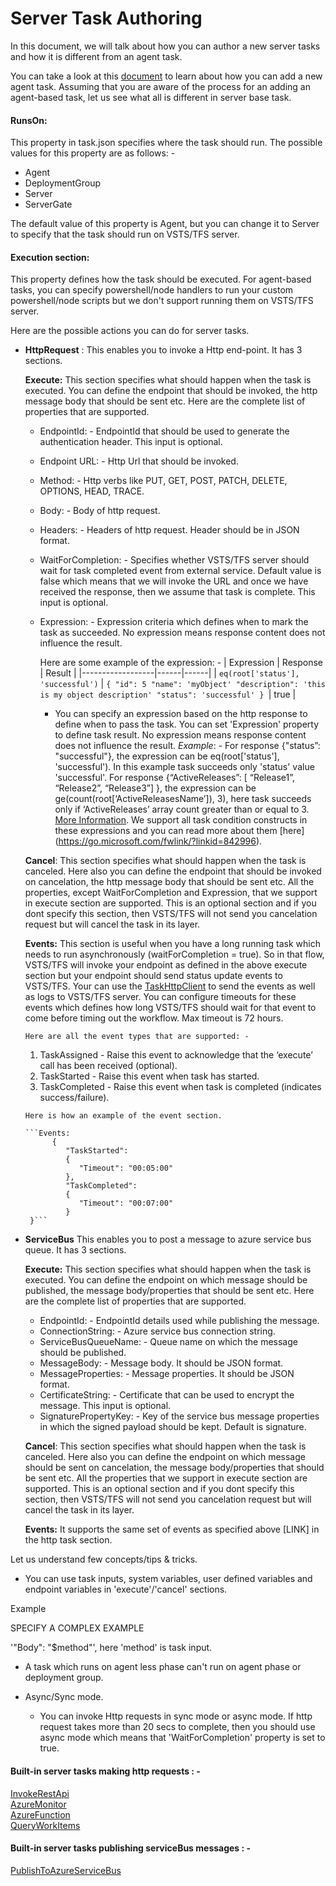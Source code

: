 # Server Task Authoring

In this document, we will talk about how you can author a new server tasks and how it is different from an agent task.

You can take a look at this [document](https://docs.microsoft.com/en-us/vsts/extend/develop/add-build-task) to learn about how you can add a new agent task. Assuming that you are aware of the process for an adding an agent-based task, let us see what all is different in server base task.

#### RunsOn:
This property in task.json specifies where the task should run. The possible values for this property are as follows: -

- Agent
- DeploymentGroup
- Server
- ServerGate

The default value of this property is Agent, but you can change it to Server to specify that the task should run on VSTS/TFS server.

#### Execution section:
This property defines how the task should be executed. For agent-based tasks, you can specify powershell/node handlers to run your custom powershell/node scripts but we don&#39;t support running them on VSTS/TFS server.

Here are the possible actions you can do for server tasks.

- **HttpRequest** :
This enables you to invoke a Http end-point. It has 3 sections.

    **Execute:** This section specifies what should happen when the task is executed. You can define the endpoint that should be invoked, the http message body that should be sent etc. Here are the complete list of  properties that are supported.
    - EndpointId: - EndpointId that should be used to generate the authentication header. This input is optional.
    - Endpoint URL: - Http Url that should be invoked.
    - Method: - Http verbs like PUT, GET, POST, PATCH, DELETE, OPTIONS, HEAD, TRACE.
    - Body: - Body of http request.
    - Headers: - Headers of http request. Header should be in JSON format.
    - WaitForCompletion: -  Specifies whether VSTS/TFS server should wait for task completed event from external service. Default value is false which means that we will invoke the URL and once we have received the response, then we assume that task is complete. This input is optional.
    - Expression: - Expression criteria which defines when to mark the task as succeeded. No expression means response content does not influence the result. 
    
      Here are some example of the expression: -
      |      Expression        | Response | Result | 
      |------------------|------|------|
      | ```eq(root['status'], 'successful')``` | ```{
                                                "id": 5
                                                "name": 'myObject'
                                                "description": 'this is my object description'
                                                "status": 'successful'
                                              } ```| true |
    
      - You can specify an expression based on the http response to define when to pass the task. You can set &#39;Expression&#39; property to define task result. No expression means response content does not influence the result.
     *Example*: - For response {"status”: "successful"}, the expression can be eq(root['status'], 'successful'). In this example task succeeds only 'status' value 'successful'.  For response {“ActiveReleases”: [ “Release1”, “Release2”, “Release3”] }, the expression can be  ge(count(root[‘ActiveReleasesName’]), 3), here task succeeds only if ‘ActiveReleases’ array count greater than or equal to 3. [More Information](https://go.microsoft.com/fwlink/?linkid=842996). 
      We support all task condition constructs in these expressions and you can read more about them [here] (https://go.microsoft.com/fwlink/?linkid=842996).
    
    **Cancel**: This section specifies what should happen when the task is canceled. Here also you can define the endpoint that should be invoked on cancelation, the http message body that should be sent etc. All the properties, except WaitForCompletion and Expression, that we support in execute section are supported. This is an optional section and if you dont specify this section, then VSTS/TFS will not send you cancelation request but will cancel the task in its layer. 

    **Events:** This section is useful when you have a long running task which needs to run asynchronously (waitForCompletion = true). So in that flow, VSTS/TFS will invoke your endpoint as defined in the above execute section but your endpoint should send status update events to VSTS/TFS. Your can use the [TaskHttpClient](https://github.com/Microsoft/vsts-rm-extensions/tree/master/ServerTaskHelper) to send the events as well as logs to VSTS/TFS server. You can configure timeouts for these events which defines how long VSTS/TFS should wait for that event to come before timing out the workflow. Max timeout is 72 hours. 
  
      Here are all the event types that are supported: -
  
    1.  TaskAssigned - Raise this event to acknowledge that the ‘execute’ call has been received (optional).
    2.  TaskStarted - Raise this event when task has started.
    3.  TaskCompleted - Raise this event when task is completed (indicates success/failure).
 
      Here is how an example of the event section. 
 
      ```Events: 
            { 
               "TaskStarted": 
               {
                  "Timeout": "00:05:00"
               }, 
               "TaskCompleted": 
               {
                  "Timeout": "00:07:00"
               }
       }```
       
- **ServiceBus**
This enables you to post a message to azure service bus queue. It has 3 sections.

    **Execute:** This section specifies what should happen when the task is executed. You can define the endpoint on which message should be published, the message body/properties that should be sent etc. Here are the complete list of  properties that are supported. 
    
    - EndpointId: - EndpointId details used while publishing the message.
    - ConnectionString: - Azure service bus connection string.
    - ServiceBusQueueName: - Queue name on which the message should be published.
    - MessageBody: - Message body. It should be JSON format.
    - MessageProperties: - Message properties. It should be JSON format.
    - CertificateString: -  Certificate that can be used to encrypt the message. This input is optional.
    - SignaturePropertyKey: - Key of the service bus message properties in which the signed payload should be kept. Default is signature.
    
    **Cancel**:  This section specifies what should happen when the task is canceled. Here also you can define the endpoint on which message should be sent on cancelation, the message body/properties that should be sent etc. All the properties that we support in execute section are supported. This is an optional section and if you dont specify this section, then VSTS/TFS will not send you cancelation request but will cancel the task in its layer.

    **Events:** It  supports the same set of events as specified above [LINK] in the http task section. 
  
Let us understand few concepts/tips & tricks.

- You can use task inputs, system variables, user defined variables and endpoint variables in 'execute'/'cancel' sections.

Example

SPECIFY A COMPLEX EXAMPLE 

'"Body": "$method"', here 'method' is task input.

- A task which runs on agent less phase can&#39;t run on agent phase or deployment group.

- Async/Sync mode.
  - You can invoke Http requests in sync mode or  async mode. If http request takes more than 20 secs to complete, then you should use  async mode which means that 'WaitForCompletion' property is set to true.
  

#### Built-in server tasks making http requests : -
  [InvokeRestApi](https://github.com/Microsoft/vsts-tasks/blob/master/Tasks/InvokeRestApi/task.json)  
  [AzureMonitor](https://github.com/Microsoft/vsts-tasks/blob/master/Tasks/AzureMonitor/task.json)   
  [AzureFunction](https://github.com/Microsoft/vsts-tasks/blob/master/Tasks/AzureFunction/task.json)   
  [QueryWorkItems](https://github.com/Microsoft/vsts-tasks/blob/master/Tasks/QueryWorkItems/task.json)   

#### Built-in server tasks publishing serviceBus messages : -

  [PublishToAzureServiceBus](https://github.com/Microsoft/vsts-tasks/blob/master/Tasks/PublishToAzureServiceBus/task.json)
